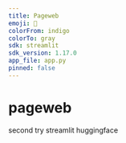 ```yaml
---
title: Pageweb
emoji: 🐠
colorFrom: indigo
colorTo: gray
sdk: streamlit
sdk_version: 1.17.0
app_file: app.py
pinned: false
---
```


# pageweb
second try streamlit huggingface
